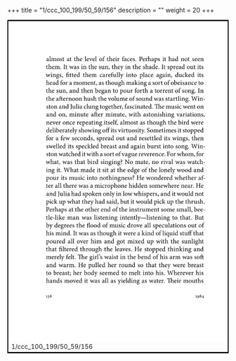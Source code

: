 +++
title = "1/ccc_100_199/50_59/156"
description = ""
weight = 20
+++

<table style="border:2px solid black;max-width:800px;max-height:800px;" 
><tr><td><img class="center-fit-jpg"
src="/jpg_/out_jpg_1984__156.jpg"  >1/ccc_100_199/50_59/156</img></td></tr></table>